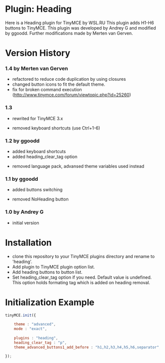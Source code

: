 Plugin: Heading
===============

Here is a Heading plugin for TinyMCE by WSL.RU
This plugin adds H1-H6 buttons to TinyMCE. 
This plugin was developed by Andrey G and modified by ggoodd.
Further modifications made by Merten van Gerven.


Version History
===============

### 1.4 by Merten van Gerven
* refactored to reduce code duplication by using closures
* changed button icons to fit the default theme.
* fix for broken command execution (http://www.tinymce.com/forum/viewtopic.php?id=25260)

### 1.3
* rewrited for TinyMCE 3.x
- removed keyboard shortcuts (use Ctrl+1-6) 

### 1.2 by ggoodd
+ added keyboard shortcuts 
+ added heading_clear_tag option
- removed language pack, advansed theme variables used instead

### 1.1 by ggoodd
+ added buttons switching
- removed NoHeading button 

### 1.0 by Andrey G
* initial version 


Installation
============

* clone this repository to your TinyMCE plugins directory and rename to 'heading'.
* Add plugin to TinyMCE plugin option list.
* Add heading buttons to button list.
* Set heading_clear_tag option if you need. Default value is undefined. 
  This option holds formating tag which is added on heading removal.


Initialization Example
======================

```js
tinyMCE.init({

    theme : "advanced",
    mode : "exact",
    
    plugins : "heading",
    heading_clear_tag : "p",
    theme_advanced_buttons1_add_before : "h1,h2,h3,h4,h5,h6,separator",

});
```
